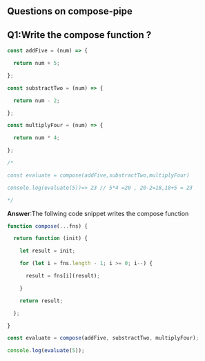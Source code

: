 ## Questions on compose-pipe

## Q1:Write the compose function ? 

```js
const addFive = (num) => {

  return num + 5;

};

const substractTwo = (num) => {

  return num - 2;

};

const multiplyFour = (num) => {

  return num * 4;

};

/*

const evaluate = compose(addFive,substractTwo,multiplyFour)

console.log(evaluate(5))=> 23 // 5*4 =20 , 20-2=18,18+5 = 23

*/
```

**Answer**:The follwing code snippet writes the compose function 

```js
function compose(...fns) {

  return function (init) {

    let result = init;

    for (let i = fns.length - 1; i >= 0; i--) {

      result = fns[i](result);

    }

    return result;

  };

}

const evaluate = compose(addFive, substractTwo, multiplyFour);

console.log(evaluate(5));
```

